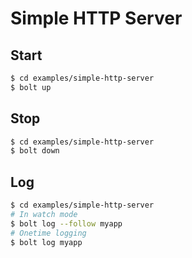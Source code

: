 # Simple HTTP Server

## Start

```bash
$ cd examples/simple-http-server
$ bolt up
```

## Stop

```bash
$ cd examples/simple-http-server
$ bolt down
```

## Log

```bash
$ cd examples/simple-http-server
# In watch mode
$ bolt log --follow myapp
# Onetime logging
$ bolt log myapp
```
